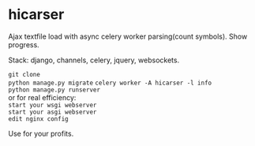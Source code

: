 # hicarser

Ajax textfile load with async celery worker parsing(count symbols). 
Show progress. 

Stack: django, channels, celery, jquery, websockets. 

```git clone```  
```python manage.py migrate``` 
```celery worker -A hicarser -l info```  
```python manage.py runserver```  
  or for real efficiency:  
```start your wsgi webserver```  
```start your asgi webserver ```  
```edit nginx config```  

Use for your profits.
